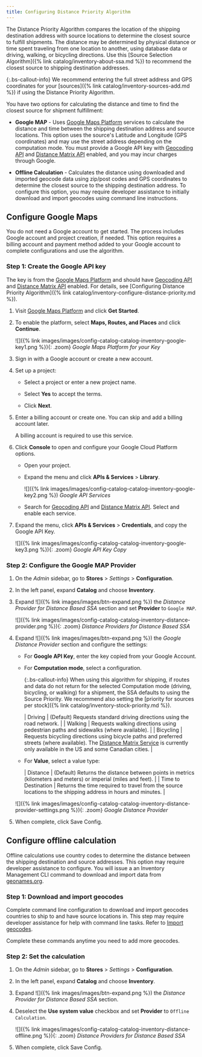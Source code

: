 ```yaml
---
title: Configuring Distance Priority Algorithm
---
```


The Distance Priority Algorithm compares the location of the shipping destination address with source locations to determine the closest source to fulfill shipments. The distance may be determined by physical distance or time spent traveling from one location to another, using database data or driving, walking, or bicycling directions. Use this [Source Selection Algorithm]({% link catalog/inventory-about-ssa.md %}) to recommend the closest source to shipping destination addresses.

{:.bs-callout-info}
We recommend entering the full street address and GPS coordinates for your [sources]({% link catalog/inventory-sources-add.md %}) if using the Distance Priority Algorithm.

You have two options for calculating the distance and time to find the closest source for shipment fulfillment:

- **Google MAP** - Uses [Google Maps Platform][1] services to calculate the distance and time between the shipping destination address and source locations. This option uses the source's Latitude and Longitude (GPS coordinates) and may use the street address depending on the computation mode. You must provide a Google API key with [Geocoding API][2] and [Distance Matrix API][3] enabled, and you may incur charges through Google.

- **Offline Calculation** - Calculates the distance using downloaded and imported geocode data using zip/post codes and GPS coordinates to determine the closest source to the shipping destination address. To configure this option, you may require developer assistance to initially download and import geocodes using command line instructions.

## Configure Google Maps

You do not need a Google account to get started. The process includes Google account and project creation, if needed. This option requires a billing account and payment method added to your Google account to complete configurations and use the algorithm.

### Step 1: Create the Google API key

The key is from the [Google Maps Platform][1] and should have [Geocoding API][2] and [Distance Matrix API][3] enabled. For details, see [Configuring Distance Priority Algorithm]({% link catalog/inventory-configure-distance-priority.md %}).

1. Visit [Google Maps Platform][1] and click **Get Started**.

1. To enable the platform, select **Maps, Routes, and Places** and click **Continue**.

    ![]({% link images/images/config-catalog-catalog-inventory-google-key1.png %}){: .zoom}
    _Google Maps Platform for your Key_

1. Sign in with a Google account or create a new account.

1. Set up a project:

    - Select a project or enter a new project name.

    - Select **Yes** to accept the terms.

    - Click **Next**.

1. Enter a billing account or create one. You can skip and add a billing account later.

    A billing account is required to use this service.

1. Click **Console** to open and configure your Google Cloud Platform options.

    - Open your project.

    - Expand the menu and click **APIs & Services** > **Library**.

        ![]({% link images/images/config-catalog-catalog-inventory-google-key2.png %})
        _Google API Services_

    - Search for [Geocoding API][2] and [Distance Matrix API][3]. Select and enable each service.

1. Expand the menu, click **APIs & Services** > **Credentials**, and copy the Google API Key.

    ![]({% link images/images/config-catalog-catalog-inventory-google-key3.png %}){: .zoom}
    _Google API Key Copy_

### Step 2: Configure the Google MAP Provider

1. On the _Admin_ sidebar, go to **Stores** > _Settings_ > **Configuration**.

1. In the left panel, expand **Catalog** and choose **Inventory**.

1. Expand ![]({% link images/images/btn-expand.png %}) the _Distance Provider for Distance Based SSA_ section and set **Provider** to `Google MAP`.

    ![]({% link images/images/config-catalog-catalog-inventory-distance-provider.png %}){: .zoom}
    _Distance Providers for Distance Based SSA_

1. Expand ![]({% link images/images/btn-expand.png %}) the _Google Distance Provider_ section and configure the settings:

    - For **Google API Key**, enter the key copied from your Google Account.

    - For **Computation mode**, select a configuration.

      {:.bs-callout-info}
      When using this algorithm for shipping, if routes and data do not return for the selected Computation mode (driving, bicycling, or walking) for a shipment, the SSA defaults to using the Source Priority. We recommend also setting the [priority for sources per stock]({% link catalog/inventory-stock-priority.md %}).

      | Driving | (Default) Requests standard driving directions using the road network. |
      | Walking | Requests walking directions using pedestrian paths and sidewalks (where available). |
      | Bicycling | Requests bicycling directions using bicycle paths and preferred streets (where available). The [Distance Matrix Service][4] is currently only available in the US and some Canadian cities. |

    - For **Value**, select a value type:

      | Distance | (Default) Returns the distance between points in metrics (kilometers and meters) or imperial (miles and feet). |
      | Time to Destination | Returns the time required to travel from the source locations to the shipping address in hours and minutes. |

    ![]({% link images/images/config-catalog-catalog-inventory-distance-provider-settings.png %}){: .zoom}
    _Google Distance Provider_

1. When complete, click <span class="btn">Save Config</span>.

## Configure offline calculation

Offline calculations use country codes to determine the distance between the shipping destination and source addresses. This option may require developer assistance to configure. You will issue a an Inventory Management CLI command to download and import data from [geonames.org][5].

### Step 1: Download and import geocodes

Complete command line configuration to download and import geocodes countries to ship to and have source locations in. This step may require developer assistance for help with command line tasks. Refer to [Import geocodes][6].

Complete these commands anytime you need to add more geocodes.

### Step 2: Set the calculation

1. On the _Admin_ sidebar, go to **Stores** > _Settings_ > **Configuration**.

1. In the left panel, expand **Catalog** and choose **Inventory**.

1. Expand ![]({% link images/images/btn-expand.png %}) the _Distance Provider for Distance Based SSA_ section.

1. Deselect the **Use system value** checkbox and set **Provider** to `Offline Calculation`.

    ![]({% link images/images/config-catalog-catalog-inventory-distance-offline.png %}){: .zoom}
    _Distance Providers for Distance Based SSA_

1. When complete, click <span class="btn">Save Config</span>.

[1]: https://cloud.google.com/maps-platform/
[2]: https://developers.google.com/maps/documentation/geocoding/start
[3]: https://developers.google.com/maps/documentation/distance-matrix/start
[4]: https://developers.google.com/maps/documentation/javascript/distancematrix#travel_modes
[5]: https://www.geonames.org/
[6]: https://devdocs.magento.com/guides/v2.3/inventory/inventory-cli-reference.html#import-geocodes
